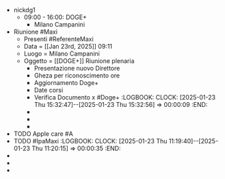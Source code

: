 - nickdg1
	- 09:00 - 16:00: DOGE+
		- Milano Campanini
- Riunione #Maxi
	- Presenti #ReferenteMaxi
	- Data =  [[Jan 23rd, 2025]] 09:11
	- Luogo = Milano Campanini
	- Oggetto = [[DOGE+]] Riunione plenaria
		- Presentazione nuovo Direttore
		- Gheza per riconoscimento ore
		- Aggiornamento Doge+
		- Date corsi
		- Verifica Documento x #Doge+
		  :LOGBOOK:
		  CLOCK: [2025-01-23 Thu 15:32:47]--[2025-01-23 Thu 15:32:56] =>  00:00:09
		  :END:
		-
		-
		-
- TODO Apple care #A
- TODO #IpaMaxi
  :LOGBOOK:
  CLOCK: [2025-01-23 Thu 11:19:40]--[2025-01-23 Thu 11:20:15] =>  00:00:35
  :END:
-
-
-